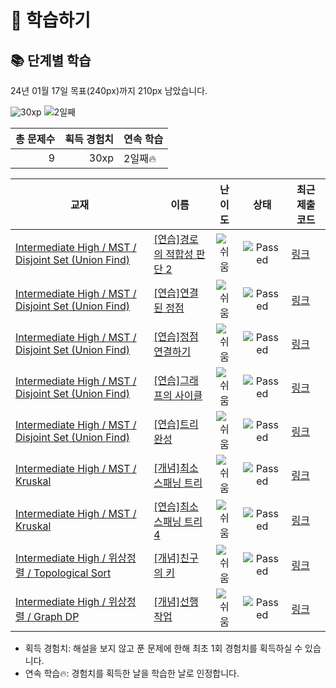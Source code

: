 # 📖 학습하기

## 📚 단계별 학습
24년 01월 17일 목표(240px)까지 210px 남았습니다.

![30xp](https://img.shields.io/badge/EXP-30xp-%235cb85c.svg?for-the-badge)
![2일째](https://img.shields.io/badge/연속학습-2일째-%23E34F26.svg?for-the-badge)

|총 문제수|획득 경험치|연속 학습|
|---:|---:|---|
9|30xp|2일째🔥|

|교재|이름|난이도|상태|최근 제출 코드|
|---|---|:---:|:---:|---|
|[Intermediate High / MST / Disjoint Set (Union Find)](https://www.codetree.ai/missions?missionId=9)|[[연습]경로의 적합성 판단 2](https://www.codetree.ai/missions/9/problems/determining-the-suitability-of-the-route-2)|![쉬움][easy]|![Passed][passed]|[링크](https://github.com/ParkSangsin/codetree-TILs/blob/main/240117/%EA%B2%BD%EB%A1%9C%EC%9D%98%20%EC%A0%81%ED%95%A9%EC%84%B1%20%ED%8C%90%EB%8B%A8%202/determining-the-suitability-of-the-route-2.cpp)|
|[Intermediate High / MST / Disjoint Set (Union Find)](https://www.codetree.ai/missions?missionId=9)|[[연습]연결된 정점](https://www.codetree.ai/missions/9/problems/connected-vertex)|![쉬움][easy]|![Passed][passed]|[링크](https://github.com/ParkSangsin/codetree-TILs/blob/main/240117/%EC%97%B0%EA%B2%B0%EB%90%9C%20%EC%A0%95%EC%A0%90/connected-vertex.cpp)|
|[Intermediate High / MST / Disjoint Set (Union Find)](https://www.codetree.ai/missions?missionId=9)|[[연습]정점 연결하기](https://www.codetree.ai/missions/9/problems/connect-vertices)|![쉬움][easy]|![Passed][passed]|[링크](https://github.com/ParkSangsin/codetree-TILs/blob/main/240117/%EC%A0%95%EC%A0%90%20%EC%97%B0%EA%B2%B0%ED%95%98%EA%B8%B0/connect-vertices.cpp)|
|[Intermediate High / MST / Disjoint Set (Union Find)](https://www.codetree.ai/missions?missionId=9)|[[연습]그래프의 사이클](https://www.codetree.ai/missions/9/problems/cycle-of-graph)|![쉬움][easy]|![Passed][passed]|[링크](https://github.com/ParkSangsin/codetree-TILs/blob/main/240117/%EA%B7%B8%EB%9E%98%ED%94%84%EC%9D%98%20%EC%82%AC%EC%9D%B4%ED%81%B4/cycle-of-graph.cpp)|
|[Intermediate High / MST / Disjoint Set (Union Find)](https://www.codetree.ai/missions?missionId=9)|[[연습]트리 완성](https://www.codetree.ai/missions/9/problems/tree-completion)|![쉬움][easy]|![Passed][passed]|[링크](https://github.com/ParkSangsin/codetree-TILs/blob/main/240117/%ED%8A%B8%EB%A6%AC%20%EC%99%84%EC%84%B1/tree-completion.cpp)|
|[Intermediate High / MST / Kruskal](https://www.codetree.ai/missions?missionId=9)|[[개념]최소 스패닝 트리](https://www.codetree.ai/missions/9/problems/minimum-spanning-tree)|![쉬움][easy]|![Passed][passed]|[링크](https://github.com/ParkSangsin/codetree-TILs/blob/main/240117/%EC%B5%9C%EC%86%8C%20%EC%8A%A4%ED%8C%A8%EB%8B%9D%20%ED%8A%B8%EB%A6%AC/minimum-spanning-tree.cpp)|
|[Intermediate High / MST / Kruskal](https://www.codetree.ai/missions?missionId=9)|[[연습]최소 스패닝 트리 4](https://www.codetree.ai/missions/9/problems/minimum-spanning-tree-4)|![쉬움][easy]|![Passed][passed]|[링크](https://github.com/ParkSangsin/codetree-TILs/blob/main/240117/%EC%B5%9C%EC%86%8C%20%EC%8A%A4%ED%8C%A8%EB%8B%9D%20%ED%8A%B8%EB%A6%AC%204/minimum-spanning-tree-4.cpp)|
|[Intermediate High / 위상정렬 / Topological Sort](https://www.codetree.ai/missions?missionId=9)|[[개념]친구의 키](https://www.codetree.ai/missions/9/problems/height-of-friends)|![쉬움][easy]|![Passed][passed]|[링크](https://github.com/ParkSangsin/codetree-TILs/blob/main/240117/%EC%B9%9C%EA%B5%AC%EC%9D%98%20%ED%82%A4/height-of-friends.cpp)|
|[Intermediate High / 위상정렬 / Graph DP](https://www.codetree.ai/missions?missionId=9)|[[개념]선행 작업](https://www.codetree.ai/missions/9/problems/predecessor)|![쉬움][easy]|![Passed][passed]|[링크](https://github.com/ParkSangsin/codetree-TILs/blob/main/240117/%EC%84%A0%ED%96%89%20%EC%9E%91%EC%97%85/predecessor.cpp)|


* 획득 경험치: 해설을 보지 않고 푼 문제에 한해 최초 1회 경험치를 획득하실 수 있습니다.
* 연속 학습🔥: 경험치를 획득한 날을 학습한 날로 인정합니다.










[b5]: https://img.shields.io/badge/Bronze_5-%235D3E31.svg
[b4]: https://img.shields.io/badge/Bronze_4-%235D3E31.svg
[b3]: https://img.shields.io/badge/Bronze_3-%235D3E31.svg
[b2]: https://img.shields.io/badge/Bronze_2-%235D3E31.svg
[b1]: https://img.shields.io/badge/Bronze_1-%235D3E31.svg
[s5]: https://img.shields.io/badge/Silver_5-%23394960.svg
[s4]: https://img.shields.io/badge/Silver_4-%23394960.svg
[s3]: https://img.shields.io/badge/Silver_3-%23394960.svg
[s2]: https://img.shields.io/badge/Silver_2-%23394960.svg
[s1]: https://img.shields.io/badge/Silver_1-%23394960.svg
[g5]: https://img.shields.io/badge/Gold_5-%23FFC433.svg
[g4]: https://img.shields.io/badge/Gold_4-%23FFC433.svg
[g3]: https://img.shields.io/badge/Gold_3-%23FFC433.svg
[g2]: https://img.shields.io/badge/Gold_2-%23FFC433.svg
[g1]: https://img.shields.io/badge/Gold_1-%23FFC433.svg
[p5]: https://img.shields.io/badge/Platinum_5-%2376DDD8.svg
[p4]: https://img.shields.io/badge/Platinum_4-%2376DDD8.svg
[p3]: https://img.shields.io/badge/Platinum_3-%2376DDD8.svg
[p2]: https://img.shields.io/badge/Platinum_2-%2376DDD8.svg
[p1]: https://img.shields.io/badge/Platinum_1-%2376DDD8.svg
[passed]: https://img.shields.io/badge/Passed-%23009D27.svg
[failed]: https://img.shields.io/badge/Failed-%23D24D57.svg
[easy]: https://img.shields.io/badge/쉬움-%235cb85c.svg?for-the-badge
[medium]: https://img.shields.io/badge/보통-%23FFC433.svg?for-the-badge
[hard]: https://img.shields.io/badge/어려움-%23D24D57.svg?for-the-badge